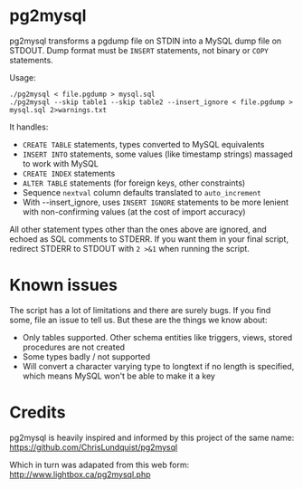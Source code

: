 # pg2mysql

pg2mysql transforms a pgdump file on STDIN into a MySQL dump file on
STDOUT. Dump format must be `INSERT` statements, not binary or `COPY`
statements.

Usage:

```
./pg2mysql < file.pgdump > mysql.sql
./pg2mysql --skip table1 --skip table2 --insert_ignore < file.pgdump > mysql.sql 2>warnings.txt
```

It handles:

* `CREATE TABLE` statements, types converted to MySQL equivalents
* `INSERT INTO` statements, some values (like timestamp strings)
  massaged to work with MySQL
* `CREATE INDEX` statements
* `ALTER TABLE` statements (for foreign keys, other constraints)
* Sequence `nextval` column defaults translated to `auto_increment`
* With --insert_ignore, uses `INSERT IGNORE` statements to be more
  lenient with non-confirming values (at the cost of import accuracy)
  
All other statement types other than the ones above are ignored, and
echoed as SQL comments to STDERR. If you want them in your final
script, redirect STDERR to STDOUT with `2 >&1` when running the
script.

# Known issues

The script has a lot of limitations and there are surely bugs. If you
find some, file an issue to tell us. But these are the things we know
about:

* Only tables supported. Other schema entities like triggers, views,
  stored procedures are not created
* Some types badly / not supported
* Will convert a character varying type to longtext if no length is
  specified, which means MySQL won't be able to make it a key

# Credits

pg2mysql is heavily inspired and informed by this project of the same
name: https://github.com/ChrisLundquist/pg2mysql

Which in turn was adapated from this web form:
http://www.lightbox.ca/pg2mysql.php
